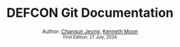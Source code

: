 <div align="center">
  <h1> DEFCON Git Documentation</h1>

<sub>Author:
<a href="https://www.linkedin.com/in/changun-jeong-765106277/" target="_blank">Changun Jeong,</a>
<a href="https://www.linkedin.com/in/sangyeon-moon-30212b2b8/" target="_blank">Kenneth Moon</a><br>
<small> First Edition: 27 July, 2024</small>
</sub>

</div>

